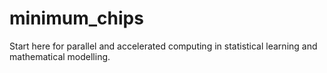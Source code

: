 # minimum_chips
Start here for parallel and accelerated computing 
in statistical learning and mathematical modelling.

